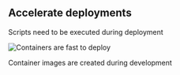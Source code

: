 ## Accelerate deployments

Scripts need to be executed during deployment

![Containers are fast to deploy](media/CMvsContainers.svg) <!-- .element: style="background: none; box-shadow: none;" -->

Container images are created during development
